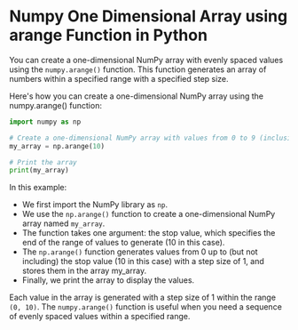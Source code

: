 # Numpy One Dimensional Array using arange Function in Python

You can create a one-dimensional NumPy array with evenly spaced values using the `numpy.arange()` function. This function generates an array of numbers within a specified range with a specified step size.

Here's how you can create a one-dimensional NumPy array using the numpy.arange() function:

```python
import numpy as np

# Create a one-dimensional NumPy array with values from 0 to 9 (inclusive)
my_array = np.arange(10)

# Print the array
print(my_array)
```

In this example:

- We first import the NumPy library as `np`.
- We use the `np.arange()` function to create a one-dimensional NumPy array named `my_array`.
- The function takes one argument: the stop value, which specifies the end of the range of values to generate (10 in this case).
- The `np.arange()` function generates values from 0 up to (but not including) the stop value (10 in this case) with a step size of 1, and stores them in the array my_array.
- Finally, we print the array to display the values.


Each value in the array is generated with a step size of 1 within the range `(0, 10)`. The `numpy.arange()` function is useful when you need a sequence of evenly spaced values within a specified range.
